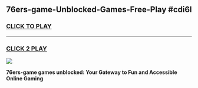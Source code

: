 
## 76ers-game-Unblocked-Games-Free-Play #cdi6l
<h3>
<a href="https://us.freeplayer.one?title=76ers-game&ref=9M">CLICK TO PLAY</a></h3>
<hr>

<h3>
<a href="https://us.freeplayer.one?title=76ers-game&ref=9M">CLICK 2 PLAY</a>
  
</h3>

<a href="https://us.freeplayer.one?title=76ers-game&ref=9M"><img src="https://clearcache.store/games.png"></a>


**76ers-game games unblocked: Your Gateway to Fun and Accessible Online Gaming**
